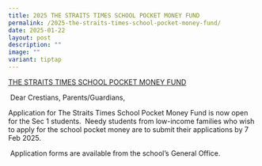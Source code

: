 ```yaml
---
title: 2025 THE STRAITS TIMES SCHOOL POCKET MONEY FUND
permalink: /2025-the-straits-times-school-pocket-money-fund/
date: 2025-01-22
layout: post
description: ""
image: ""
variant: tiptap
---
```

<p><u>THE STRAITS TIMES SCHOOL POCKET MONEY FUND</u>
</p>
<p>&nbsp;Dear Crestians, Parents/Guardians,</p>
<p>Application for The Straits Times School Pocket Money Fund is now open
for the Sec 1 students.&nbsp; Needy students from low-income families who
wish to apply for the school pocket money are to submit their applications
by 7 Feb 2025.</p>
<p>&nbsp;Application forms are available from the school’s General Office.</p>
<p>&nbsp;</p>